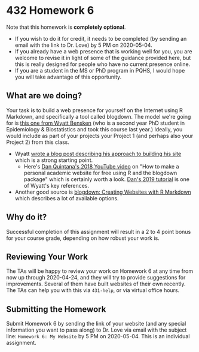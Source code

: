 # 432 Homework 6

Note that this homework is **completely optional**. 

- If you wish to do it for credit, it needs to be completed (by sending an email with the link to Dr. Love) by 5 PM on 2020-05-04. 
- If you already have a web presence that is working well for you, you are welcome to revise it in light of some of the guidance provided here, but this is really designed for people who have no current presence online.
- If you are a student in the MS or PhD program in PQHS, I would hope you will take advantage of this opportunity.

## What are we doing?

Your task is to build a web presence for yourself on the Internet using R Markdown, and specifically a tool called blogdown. The model we're going for is [this one from Wyatt Bensken](https://wyattbensken.com/) (who is a second year PhD student in Epidemiology & Biostatistics and took this course last year.) Ideally, you would include as part of your projects your Project 1 (and perhaps also your Project 2) from this class.

- Wyatt [wrote a blog post describing his approach to building his site](https://wyattbensken.com/post/building-website/) which is a strong starting point.
    - Here's [Dan Quintana's 2018 YouTube video](https://www.youtube.com/watch?v=ox_Ue9yzf-0) on "How to make a personal academic website for free using R and the blogdown package" which is certainly worth a look. [Dan's 2019 tutorial](https://www.dsquintana.blog/free-website-in-r-easy/) is one of Wyatt's key references. 
- Another good source is [blogdown: Creating Websites with R Markdown](https://bookdown.org/yihui/blogdown/) which describes a lot of available options.

## Why do it?

Successful completion of this assignment will result in a 2 to 4 point bonus for your course grade, depending on how robust your work is.

## Reviewing Your Work

The TAs will be happy to review your work on Homework 6 at any time from now up through 2020-04-24, and they will try to provide suggestions for improvements. Several of them have built websites of their own recently. The TAs can help you with this via `431-help`, or via virtual office hours.

## Submitting the Homework

Submit Homework 6 by sending the link of your website (and any special information you want to pass along) to Dr. Love via email with the subject line: `Homework 6: My Website` by 5 PM on 2020-05-04. This is an individual assignment.

